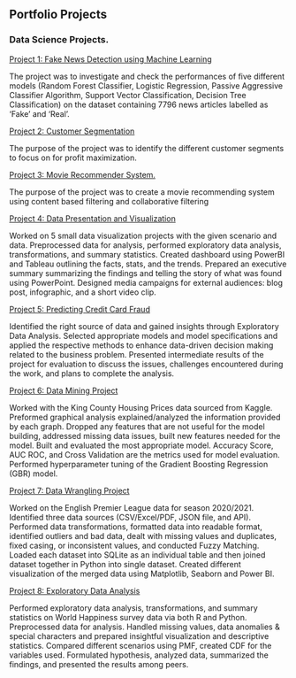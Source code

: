 ## Portfolio Projects



### Data Science Projects.

[Project 1: Fake News Detection using Machine Learning](https://github.com/dpendhakal/Deependra-Dhakal.github.io/tree/main/FakeNewsDetection)

The project was to investigate and check the performances of five different models (Random Forest Classifier, Logistic Regression, Passive Aggressive Classifier Algorithm, Support Vector Classification, Decision Tree Classification) on the dataset containing 7796 news articles labelled as ‘Fake’ and ‘Real’. 

[Project 2: Customer Segmentation](https://github.com/dpendhakal/Deependra-Dhakal.github.io/tree/main/CustomerSegmentation)

The purpose of the project was to identify the different customer segments to focus on for profit maximization.

[Project 3: Movie Recommender System.](https://github.com/dpendhakal/Deependra-Dhakal.github.io/tree/main/MovieRecommenderSystem)

The purpose of the project was to create a movie recommending system using content based filtering and collaborative filtering

[Project 4: Data Presentation and Visualization](https://github.com/dpendhakal/Deependra-Dhakal.github.io/tree/main/DataPresentationAndVisualization)

Worked on 5 small data visualization projects with the given scenario and data. Preprocessed data for analysis, performed exploratory data analysis, transformations, and summary statistics. Created dashboard using PowerBI and Tableau outlining the facts, stats, and the trends. Prepared an executive summary summarizing the findings and telling the story of what was found using PowerPoint. Designed media campaigns for external audiences: blog post, infographic, and a short video clip.

[Project 5: Predicting Credit Card Fraud](https://github.com/dpendhakal/Deependra-Dhakal.github.io/tree/main/PredictingCreditCardFraudDetection)

Identified the right source of data and gained insights through Exploratory Data Analysis. Selected appropriate models and model specifications and applied the respective methods to enhance data-driven decision making related to the business problem. Presented intermediate results of the project for evaluation to discuss the issues, challenges encountered during the work, and plans to complete the analysis.

[Project 6: Data Mining Project ](https://github.com/dpendhakal/Deependra-Dhakal.github.io/tree/main/DataMining)

Worked with the King County Housing Prices data sourced from Kaggle. Preformed graphical analysis explained/analyzed the information provided by each graph. Dropped any features that are not useful for the model building, addressed missing data issues, built new features needed for the model. Built and evaluated the most appropriate model. Accuracy Score, AUC ROC, and Cross Validation are the metrics used for model evaluation. Performed hyperparameter tuning of the Gradient Boosting Regression (GBR) model.

[Project 7: Data Wrangling Project](https://github.com/dpendhakal/Deependra-Dhakal.github.io/tree/main/DataWrangling)

Worked on the English Premier League data for season 2020/2021. Identified three data sources (CSV/Excel/PDF, JSON file, and API). Performed data transformations, formatted data into readable format, identified outliers and bad data, dealt with missing values and duplicates, fixed casing, or inconsistent values, and conducted Fuzzy Matching. Loaded each dataset into SQLite as an individual table and then joined dataset together in Python into single dataset. Created different visualization of the merged data using Matplotlib, Seaborn and Power BI.

[Project 8: Exploratory Data Analysis](https://github.com/dpendhakal/Deependra-Dhakal.github.io/tree/main/DataExplorationAndAnalysis)

Performed exploratory data analysis, transformations, and summary statistics on World Happiness survey data via both R and Python. Preprocessed data for analysis. Handled missing values, data anomalies & special characters and prepared insightful visualization and descriptive statistics. Compared different scenarios using PMF, created CDF for the variables used. Formulated hypothesis, analyzed data, summarized the findings, and presented the results among peers.

<!-- Remove above link if you don't want to attibute -->
